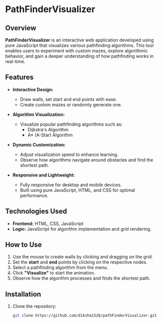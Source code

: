 # PathFinderVisualizer  

## Overview 
**PathFinderVisualizer** is an interactive web application developed using pure JavaScript that visualizes various pathfinding algorithms. This tool enables users to experiment with custom mazes, explore algorithmic behavior, and gain a deeper understanding of how pathfinding works in real-time.  

## Features  
- **Interactive Design:**  
  - Draw walls, set start and end points with ease.  
  - Create custom mazes or randomly generate one.  

- **Algorithm Visualization:**  
  - Visualize popular pathfinding algorithms such as:  
    - Dijkstra's Algorithm  
    - A* (A-Star) Algorithm  
    

- **Dynamic Customization:**  
  - Adjust visualization speed to enhance learning.  
  - Observe how algorithms navigate around obstacles and find the shortest path.  

- **Responsive and Lightweight:**  
  - Fully responsive for desktop and mobile devices.  
  - Built using pure JavaScript, HTML, and CSS for optimal performance.  

## Technologies Used  
- **Frontend:** HTML, CSS, JavaScript  
- **Logic:** JavaScript for algorithm implementation and grid rendering.  

## How to Use  
1. Use the mouse to create walls by clicking and dragging on the grid.  
2. Set the **start** and **end** points by clicking on the respective nodes.  
3. Select a pathfinding algorithm from the menu.  
4. Click **"Visualize"** to start the animation.  
5. Observe how the algorithm processes and finds the shortest path.  

## Installation  

1. Clone the repository:  
   ```bash  
   git clone https://github.com/diksha1526/pathFinderVisualizer.git
